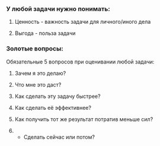 ### У любой задачи нужно понимать:

1. Ценность - важность задачи для личного/иного дела

2.  Выгода - польза задачи


### Золотые вопросы:
Обязательные 5 вопросов при оценивании любой задачи:

1. Зачем я это делаю?

2. Что мне это даст?

3. Как сделать эту задачу быстрее?

4. Как сделать её эффективнее?

5. Как получить тот же результат потратив меньше сил?

6. * Сделать сейчас или потом?